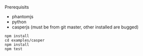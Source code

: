 Prerequisits
* phantomjs
* python
* casperjs (must be from git master, other installed are bugged)

```
npm install
cd examples/casper
npm install
npm test
```

